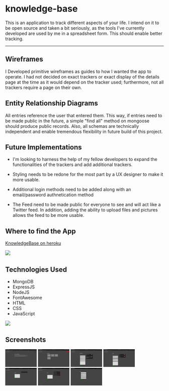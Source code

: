 # knowledge-base

This is an application to track different aspects of your life. I intend on it to be open source and taken a bit seriously, as the tools I've currently developed are used by me in a spreadsheet form. This should enable better tracking. 

---

## Wireframes

I Developed primitive wireframes as guides to how I wanted the app to operate. I had not decided on exact trackers or exact display of the details page at the time as it would depend on the tracker used; furthermore, not all trackers require a page on their own.

## Entity Relationship Diagrams

All entries reference the user that entered them. This way, if entries need to be made public in the future, a simple "find all" method on mongoose should produce public records. Also, all schemas are technically independent and enable tremendous flexibility in future build of this project.

## Future Implementations

- I'm looking to harness the help of my fellow developers to expand the functionalities of the trackers and add additional trackers.

- Styling needs to be redone for the most part by a UX designer to make it more usable. 

- Additional login methods need to be added along with an email/password authnetication method

- The Feed need to be made public for everyone to see and will act like a Twitter feed. In addition, adding the ability to upload files and pictures allows the feed to be more usable.

## Where to find the App

[KnowledgeBase on heroku](https://ds-knowledge-base.herokuapp.com)

<img src="https://external-content.duckduckgo.com/iu/?u=https%3A%2F%2Fapi.slack.com%2Fimg%2Fapi%2Fhosting_heroku.png&f=1&nofb=1" width="50px">

## Technologies Used

- MongoDB
- ExpressJS
- NodeJS
- FontAwesome
- HTML
- CSS 
- JavaScript

<img src="https://imgur.com/download/AWvt1Jv" width="200px">

## Screenshots

<img src="https://github.com/dshamany/knowledge-base/blob/master/public/images/screen1.png" width="100px">
<img src="https://github.com/dshamany/knowledge-base/blob/master/public/images/screen2.png" width="100px">
<img src="https://github.com/dshamany/knowledge-base/blob/master/public/images/screen3.png" width="100px">
<img src="https://github.com/dshamany/knowledge-base/blob/master/public/images/screen4.png" width="100px">
<img src="https://github.com/dshamany/knowledge-base/blob/master/public/images/screen5.png" width="100px">
<img src="https://github.com/dshamany/knowledge-base/blob/master/public/images/screen6.png" width="100px">
<img src="https://github.com/dshamany/knowledge-base/blob/master/public/images/screen7.png" width="100px">